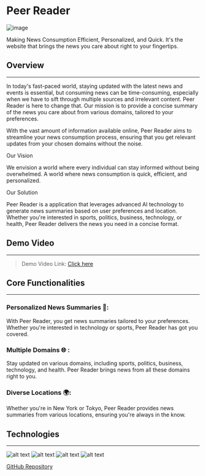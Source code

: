 # Peer Reader
![image](https://github.com/ayushmokal/peerreader/assets/95966154/20ba5b8a-eb30-47a6-b873-5a48dde2851e)

Making News Consumption Efficient, Personalized, and Quick.
It's the website that brings the news you care about right to your fingertips.

## Overview
_____________________________________________________________________________________________________________________________________________
In today's fast-paced world, staying updated with the latest news and events is essential, but consuming news can be time-consuming, especially when we have to sift through multiple sources and irrelevant content. Peer Reader is here to change that. Our mission is to provide a concise summary of the news you care about from various domains, tailored to your preferences.

With the vast amount of information available online, Peer Reader aims to streamline your news consumption process, ensuring that you get relevant updates from your chosen domains without the noise.

Our Vision

We envision a world where every individual can stay informed without being overwhelmed. A world where news consumption is quick, efficient, and personalized.

Our Solution

Peer Reader is a  application that leverages advanced AI technology to generate news summaries based on user preferences and location. Whether you're interested in sports, politics, business, technology, or health, Peer Reader delivers the news you need in a concise format.

## Demo Video
___
> Demo Video Link: [Click here](https://www.youtube.com/watch?v=H5Fi5st2878&ab_channel=RajivP.)

## Core Functionalities
___________________________________________________________________________________________________________________________________________________
### Personalized News Summaries 📰:
With Peer Reader, you get news summaries tailored to your preferences. Whether you're interested in technology or sports, Peer Reader has got you covered.

### Multiple Domains 🌐 :
Stay updated on various domains, including sports, politics, business, technology, and health. Peer Reader brings news from all these domains right to you.

### Diverse Locations 🌍:
Whether you're in New York or Tokyo, Peer Reader provides news summaries from various locations, ensuring you're always in the know.

## Technologies
__________________________________________________________________________________________________________________________________________________
![alt text](https://img.shields.io/badge/Node.js-FFFFFF?style=for-the-badge&logo=Node.js) ![alt text](https://img.shields.io/badge/Express.js-FFFFFF?style=for-the-badge&logo=Express.js) ![alt text](https://img.shields.io/badge/GoogleGenerativeAI-FFFFFF?style=for-the-badge) ![alt text](https://img.shields.io/badge/JavaScript-FFFFFF?style=for-the-badge&logo=JavaScript)

[GitHub Repository](https://github.com/ayushmokal/peerreader)
